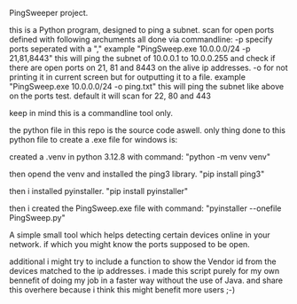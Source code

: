 PingSweeper project. 

this is a Python program, designed to ping a subnet. scan for open ports defined with following archuments all done via commandline:
  -p      specify ports seperated with a "," 
          example "PingSweep.exe 10.0.0.0/24 -p 21,81,8443"
          this will ping the subnet of 10.0.0.1 to 10.0.0.255 and check if there are open ports on 21, 81 and 8443 on the alive ip addresses. 
  -o      for not printing it in current screen but for outputting it to a file. 
          example "PingSweep.exe 10.0.0.0/24 -o ping.txt"
          this will ping the subnet like above on the ports test. default it will scan for 22, 80 and 443

keep in mind this is a commandline tool only. 

the python file in this repo is the source code aswell. 
only thing done to this python file to create a .exe file for windows is:

created a .venv in python 3.12.8 with command:
    "python -m venv venv"

then opend the venv and installed the ping3 library.
    "pip install ping3"

then i installed pyinstaller.
    "pip install pyinstaller"

then i created the PingSweep.exe file with command:
    "pyinstaller --onefile PingSweep.py"

A simple small tool which helps detecting certain devices online in your network. if which you might know the ports supposed to be open. 

additional i might try to include a function to show the Vendor id from the devices matched to the ip addresses. 
i made this script purely for my own bennefit of doing my job in a faster way without the use of Java. and share this overhere because i think this might benefit more users ;-) 


    
